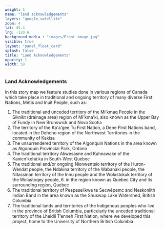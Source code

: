 ```yaml
---
weight: 5
name: "land acknowledgements"
layers: "google_satellite"
zoom: 4
lat: 45.4
lng: -120.6
background_media : "images/Front_image.jpg" 
visible: true
layout: "panel_float_card"
splash: false
title: "Land Acknowledgements"
opacity: 1
width: 50
---
```


### Land Acknowledgements

In this story map we feature studies done in various regions of Canada which take place in traditional and ongoing territory of many diverse First Nations, Métis and Inuit People, such as:

1. The traditional and unceded territory of the Mi’kmaq People in the Siknikt (drainage area) region of Mi'kma'ki, also known as the Upper Bay of Fundy in New Brunswick and Nova Scotia
2. The territory of the Ka'a'gee Tu First Nation, a Dene FIrst Nations band, located in the  Dehcho region of the Northwest Territories in the community of Kakisa
3. The unsurrendered territory of the Algonquin Nations in the area known as Algonquin Provincial Park, Ontario 
4. The traditional territory Akwesasne and Kahnawake of the Kanien'kehá:ka in South-West Quebec
5. The traditional and/or ongoing Nionwentsïo territory of the Huron-Wendat people, the Ndakina territory of the Wabanaki people, the Nitassinan territory of the Innu people and the Wolastokuk territory of the Wolastoqey people, 6. in the region known as Quebec City and its surrounding region, Quebec
6. The traditional territory of Pespeselikwe te Secwépemc and Neskonlith Indian Band in the area known as the Shuswap Lake Watershed, British Columbia
7. The traditional lands and territories of the Indigenous peoples who live in the province of British Columbia, particularly the unceded traditional territory of the Lheidli T’enneh First Nation, where we developed this project, home to the University of Northern British Columbia
